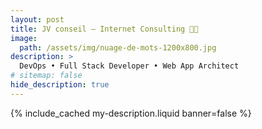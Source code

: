 ```yaml
---
layout: post
title: JV conseil – Internet Consulting 👨‍💻
image:
  path: /assets/img/nuage-de-mots-1200x800.jpg
description: >
  DevOps • Full Stack Developer • Web App Architect
# sitemap: false
hide_description: true
---
```


{% include_cached my-description.liquid banner=false %}

